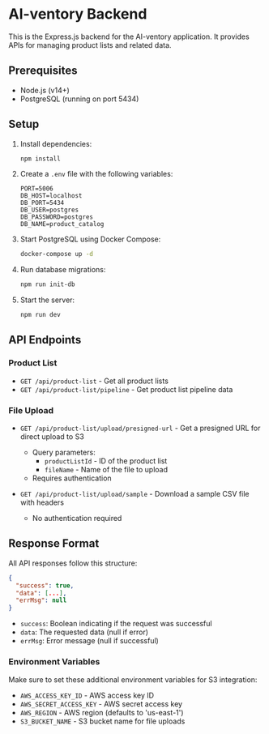 # AI-ventory Backend

This is the Express.js backend for the AI-ventory application. It provides APIs for managing product lists and related data.

## Prerequisites

- Node.js (v14+)
- PostgreSQL (running on port 5434)

## Setup

1. Install dependencies:
   ```bash
   npm install
   ```

2. Create a `.env` file with the following variables:
   ```
   PORT=5006
   DB_HOST=localhost
   DB_PORT=5434
   DB_USER=postgres
   DB_PASSWORD=postgres
   DB_NAME=product_catalog
   ```

3. Start PostgreSQL using Docker Compose:
   ```bash
   docker-compose up -d
   ```

4. Run database migrations:
   ```bash
   npm run init-db
   ```

5. Start the server:
   ```bash
   npm run dev
   ```

## API Endpoints

### Product List

- `GET /api/product-list` - Get all product lists
- `GET /api/product-list/pipeline` - Get product list pipeline data

### File Upload

- `GET /api/product-list/upload/presigned-url` - Get a presigned URL for direct upload to S3
  - Query parameters:
    - `productListId` - ID of the product list
    - `fileName` - Name of the file to upload
  - Requires authentication

- `GET /api/product-list/upload/sample` - Download a sample CSV file with headers
  - No authentication required

## Response Format

All API responses follow this structure:
```json
{
  "success": true,
  "data": [...],
  "errMsg": null
}
```

- `success`: Boolean indicating if the request was successful
- `data`: The requested data (null if error)
- `errMsg`: Error message (null if successful)

### Environment Variables

Make sure to set these additional environment variables for S3 integration:

- `AWS_ACCESS_KEY_ID` - AWS access key ID
- `AWS_SECRET_ACCESS_KEY` - AWS secret access key
- `AWS_REGION` - AWS region (defaults to 'us-east-1')
- `S3_BUCKET_NAME` - S3 bucket name for file uploads 